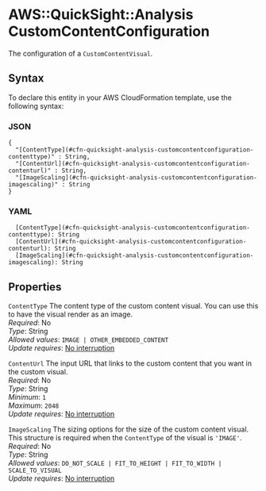 # AWS::QuickSight::Analysis CustomContentConfiguration<a name="aws-properties-quicksight-analysis-customcontentconfiguration"></a>

The configuration of a `CustomContentVisual`\.

## Syntax<a name="aws-properties-quicksight-analysis-customcontentconfiguration-syntax"></a>

To declare this entity in your AWS CloudFormation template, use the following syntax:

### JSON<a name="aws-properties-quicksight-analysis-customcontentconfiguration-syntax.json"></a>

```
{
  "[ContentType](#cfn-quicksight-analysis-customcontentconfiguration-contenttype)" : String,
  "[ContentUrl](#cfn-quicksight-analysis-customcontentconfiguration-contenturl)" : String,
  "[ImageScaling](#cfn-quicksight-analysis-customcontentconfiguration-imagescaling)" : String
}
```

### YAML<a name="aws-properties-quicksight-analysis-customcontentconfiguration-syntax.yaml"></a>

```
  [ContentType](#cfn-quicksight-analysis-customcontentconfiguration-contenttype): String
  [ContentUrl](#cfn-quicksight-analysis-customcontentconfiguration-contenturl): String
  [ImageScaling](#cfn-quicksight-analysis-customcontentconfiguration-imagescaling): String
```

## Properties<a name="aws-properties-quicksight-analysis-customcontentconfiguration-properties"></a>

`ContentType`  <a name="cfn-quicksight-analysis-customcontentconfiguration-contenttype"></a>
The content type of the custom content visual\. You can use this to have the visual render as an image\.  
*Required*: No  
*Type*: String  
*Allowed values*: `IMAGE | OTHER_EMBEDDED_CONTENT`  
*Update requires*: [No interruption](https://docs.aws.amazon.com/AWSCloudFormation/latest/UserGuide/using-cfn-updating-stacks-update-behaviors.html#update-no-interrupt)

`ContentUrl`  <a name="cfn-quicksight-analysis-customcontentconfiguration-contenturl"></a>
The input URL that links to the custom content that you want in the custom visual\.  
*Required*: No  
*Type*: String  
*Minimum*: `1`  
*Maximum*: `2048`  
*Update requires*: [No interruption](https://docs.aws.amazon.com/AWSCloudFormation/latest/UserGuide/using-cfn-updating-stacks-update-behaviors.html#update-no-interrupt)

`ImageScaling`  <a name="cfn-quicksight-analysis-customcontentconfiguration-imagescaling"></a>
The sizing options for the size of the custom content visual\. This structure is required when the `ContentType` of the visual is `'IMAGE'`\.  
*Required*: No  
*Type*: String  
*Allowed values*: `DO_NOT_SCALE | FIT_TO_HEIGHT | FIT_TO_WIDTH | SCALE_TO_VISUAL`  
*Update requires*: [No interruption](https://docs.aws.amazon.com/AWSCloudFormation/latest/UserGuide/using-cfn-updating-stacks-update-behaviors.html#update-no-interrupt)
